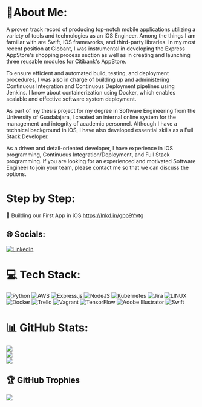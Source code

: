 # 🚀About Me:
A proven track record of producing top-notch mobile applications utilizing a variety of tools and technologies as an iOS Engineer. Among the things I am familiar with are Swift, iOS frameworks, and third-party libraries.
In my most recent position at Globant, I was instrumental in developing the Express AppStore's shopping process section as well as in creating and launching three reusable modules for Citibank's AppStore. 

To ensure efficient and automated build, testing, and deployment procedures, I was also in charge of building up and administering Continuous Integration and Continuous Deployment pipelines using Jenkins. I know about containerization using Docker, which enables scalable and effective software system deployment.

As part of my thesis project for my degree in Software Engineering from the University of Guadalajara, I created an internal online system for the management and integrity of academic personnel. Although I have a technical background in iOS, I have also developed essential skills as a Full Stack Developer.

As a driven and detail-oriented developer, I have experience in iOS programming, Continuous Integration/Deployment, and Full Stack programming. If you are looking for an experienced and motivated Software Engineer to join your team, please contact me so that we can discuss the options.

# Step by Step:
🦸 Building our First App in iOS https://lnkd.in/gpp9Yvtg

## 🌐 Socials:
[![LinkedIn](https://img.shields.io/badge/LinkedIn-%230077B5.svg?logo=linkedin&logoColor=white)](https://linkedin.com/in/https://www.linkedin.com/in/jesusjimvaz/) 

# 💻 Tech Stack:
![Python](https://img.shields.io/badge/python-3670A0?style=for-the-badge&logo=python&logoColor=ffdd54) ![AWS](https://img.shields.io/badge/AWS-%23FF9900.svg?style=for-the-badge&logo=amazon-aws&logoColor=white) ![Express.js](https://img.shields.io/badge/express.js-%23404d59.svg?style=for-the-badge&logo=express&logoColor=%2361DAFB) ![NodeJS](https://img.shields.io/badge/node.js-6DA55F?style=for-the-badge&logo=node.js&logoColor=white) ![Kubernetes](https://img.shields.io/badge/kubernetes-%23326ce5.svg?style=for-the-badge&logo=kubernetes&logoColor=white) ![Jira](https://img.shields.io/badge/jira-%230A0FFF.svg?style=for-the-badge&logo=jira&logoColor=white) ![LINUX](https://img.shields.io/badge/Linux-FCC624?style=for-the-badge&logo=linux&logoColor=black) ![Docker](https://img.shields.io/badge/docker-%230db7ed.svg?style=for-the-badge&logo=docker&logoColor=white) ![Trello](https://img.shields.io/badge/Trello-%23026AA7.svg?style=for-the-badge&logo=Trello&logoColor=white) ![Vagrant](https://img.shields.io/badge/vagrant-%231563FF.svg?style=for-the-badge&logo=vagrant&logoColor=white) ![TensorFlow](https://img.shields.io/badge/TensorFlow-%23FF6F00.svg?style=for-the-badge&logo=TensorFlow&logoColor=white) ![Adobe Illustrator](https://img.shields.io/badge/adobeillustrator-%23FF9A00.svg?style=for-the-badge&logo=adobeillustrator&logoColor=white) ![Swift](https://img.shields.io/badge/swift-F54A2A?style=for-the-badge&logo=swift&logoColor=white)
# 📊 GitHub Stats:
![](https://github-readme-stats.vercel.app/api?username=Yisuax&theme=tokyonight&hide_border=false&include_all_commits=true&count_private=true)<br/>
![](https://github-readme-streak-stats.herokuapp.com/?user=Yisuax&theme=tokyonight&hide_border=false)<br/>
![](https://github-readme-stats.vercel.app/api/top-langs/?username=Yisuax&theme=tokyonight&hide_border=false&include_all_commits=true&count_private=true&layout=compact)

## 🏆 GitHub Trophies
![](https://github-profile-trophy.vercel.app/?username=Yisuax&theme=tokyonight&no-frame=false&no-bg=true&margin-w=4)

<!-- Proudly created with GPRM ( https://gprm.itsvg.in ) -->
